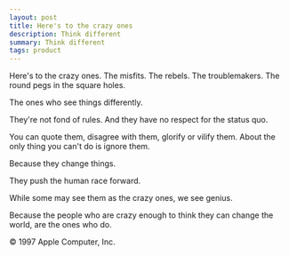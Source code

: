 ```yaml
---
layout: post
title: Here's to the crazy ones
description: Think different
summary: Think different
tags: product
---
```


Here's to the crazy ones.
The misfits.
The rebels.
The troublemakers.
The round pegs in the square holes.

The ones who see things differently.

They're not fond of rules.
And they have no respect for the status quo.

You can quote them, disagree with them,
glorify or vilify them.
About the only thing you can't do is ignore them.

Because they change things.

They push the human race forward.

While some may see them as the crazy ones,
we see genius.

Because the people who are crazy enough to think
they can change the world, are the ones who do.

© 1997 Apple Computer, Inc.
